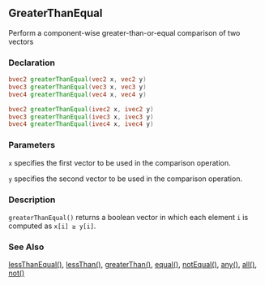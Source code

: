 ## GreaterThanEqual
Perform a component-wise greater-than-or-equal comparison of two vectors

### Declaration
```glsl
bvec2 greaterThanEqual(vec2 x, vec2 y)  
bvec3 greaterThanEqual(vec3 x, vec3 y)  
bvec4 greaterThanEqual(vec4 x, vec4 y)  

bvec2 greaterThanEqual(ivec2 x, ivec2 y)  
bvec3 greaterThanEqual(ivec3 x, ivec3 y)  
bvec4 greaterThanEqual(ivec4 x, ivec4 y)
```

### Parameters
```x``` specifies the first vector to be used in the comparison operation.

```y``` specifies the second vector to be used in the comparison operation.

### Description
```greaterThanEqual()``` returns a boolean vector in which each element ```i``` is computed as ```x[i] ≥ y[i]```.

### See Also
[lessThanEqual()](/glossary/?search=lessThanEqual), [lessThan()](/glossary/?search=lessThan), [greaterThan()](/glossary/?search=greaterThan), [equal()](/glossary/?search=equal), [notEqual()](/glossary/?search=notEqual), [any()](/glossary/?search=any), [all()](/glossary/?search=all), [not()](/glossary/?search=not)
